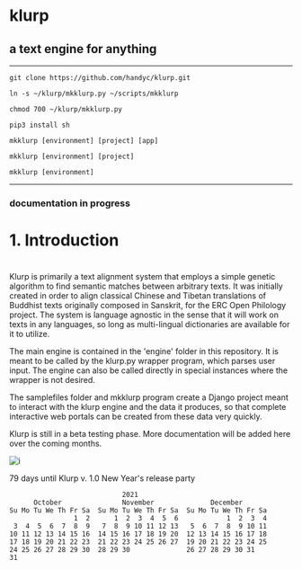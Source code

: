 # klurp

## a text engine for anything

***

`git clone https://github.com/handyc/klurp.git`

`ln -s ~/klurp/mkklurp.py ~/scripts/mkklurp`

`chmod 700 ~/klurp/mkklurp.py`

`pip3 install sh`

`mkklurp [environment] [project] [app]`

`mkklurp [environment] [project]`

`mkklurp [environment]`

***

### documentation in progress

#
# 1. Introduction
#

Klurp is primarily a text alignment system that employs a simple genetic algorithm to find
semantic matches between arbitrary texts. It was initially created in order to align
classical Chinese and Tibetan translations of Buddhist texts originally composed in Sanskrit,
for the ERC Open Philology project. The system is language agnostic in the sense that it will
work on texts in any languages, so long as multi-lingual dictionaries are available for it to
utilize.

The main engine is contained in the 'engine' folder in this repository.
It is meant to be called by the klurp.py wrapper program, which parses user input.
The engine can also be called directly in special instances where the wrapper is not desired.

The samplefiles folder and mkklurp program create a Django project meant to interact with
the klurp engine and the data it produces, so that complete interactive web portals can be
created from these data very quickly.

Klurp is still in a beta testing phase. More documentation will be added here over the
coming months.

![i](https://openphilology.eu/media/pages/news/524279882-1558970201/newsdatech2019.05.png)



 79 days until Klurp v. 1.0 New Year's release party

````
                            2021
      October               November              December        
Su Mo Tu We Th Fr Sa  Su Mo Tu We Th Fr Sa  Su Mo Tu We Th Fr Sa  
                1  2      1  2  3  4  5  6            1  2  3  4  
 3  4  5  6  7  8  9   7  8  9 10 11 12 13   5  6  7  8  9 10 11  
10 11 12 13 14 15 16  14 15 16 17 18 19 20  12 13 14 15 16 17 18  
17 18 19 20 21 22 23  21 22 23 24 25 26 27  19 20 21 22 23 24 25  
24 25 26 27 28 29 30  28 29 30              26 27 28 29 30 31     
31                                                                

